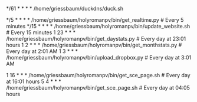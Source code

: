 */61 * * * * /home/griessbaum/duckdns/duck.sh

*/5 * * * * /home/griessbaum/holyromanpv/bin/get_realtime.py           # Every 5 minutes
*/15 * * * * /home/griessbaum/holyromanpv/bin/update_website.sh        # Every 15 minutes
1 23 * * *  /home/griessbaum/holyromanpv/bin/get_daystats.py           # Every day at 23:01 hours
1 2 * * *   /home/griessbaum/holyromanpv/bin/get_monthstats.py         # Every day at 2:01 AM
1 3 * * *   /home/griessbaum/holyromanpv/bin/upload_dropbox.py         # Every day at 3:01 AM

1 16 * * * /home/griessbaum/holyromanpv/bin/get_sce_page.sh           # Every day at 16:01 hours
5 4 * * *  /home/griessbaum/holyromanpv/bin/get_sce_page.sh           # Every day at 04:05 hours
